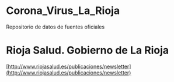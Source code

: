 # Corona_Virus_La_Rioja

Repositorio de datos de fuentes oficiales

# Rioja Salud. Gobierno de La Rioja

[http://www.riojasalud.es/publicaciones/newsletter](http://www.riojasalud.es/publicaciones/newsletter)
